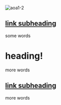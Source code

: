 ![aoa1-2](https://user-images.githubusercontent.com/110150470/181596390-859292b7-e97e-4185-98ed-4ad0547b31d9.jpg)


## [link subheading](https://www.google.com)

some words

# heading!

more words

## [link subheading](https://www.google.com)

more words


